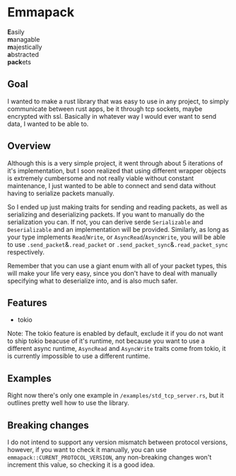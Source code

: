 # Emmapack

**E**asily<br>
**m**anagable<br>
**m**ajestically<br>
**a**bstracted<br>
**pack**ets

## Goal

I wanted to make a rust library that was easy to use in any project, to simply communicate between rust apps, be it through tcp sockets, maybe encrypted with ssl. Basically in whatever way I would ever want to send data, I wanted to be able to.

## Overview

Although this is a very simple project, it went through about 5 iterations of it's implementation, but I soon realized that using different wrapper objects is extremely cumbersome and not really viable without constant maintenance, I just wanted to be able to connect and send data without having to serialize packets manually.

So I ended up just making traits for sending and reading packets, as well as serializing and deserializing packets. If you want to manually do the serialization you can. If not, you can derive serde `Serializable` and `Deserializable` and an implementation will be provided. Similarly, as long as your type implements `Read`/`Write`, or `AsyncRead`/`AsyncWrite`, you will be able to use `.send_packet`&`.read_packet` or `.send_packet_sync`&`.read_packet_sync` respectively.

Remember that you can use a giant enum with all of your packet types, this will make your life very easy, since you don't have to deal with manually specifying what to deserialize into, and is also much safer.

## Features

- tokio

Note: The tokio feature is enabled by default, exclude it if you do not want to ship tokio beacuse of it's runtime, not because you want to use a different async runtime, `AsyncRead` and `AsyncWrite` traits come from tokio, it is currently impossible to use a different runtime.

## Examples

Right now there's only one example in `/examples/std_tcp_server.rs`, but it outlines pretty well how to use the library.

## Breaking changes

I do not intend to support any version mismatch between protocol versions, however, if you want to check it manually, you can use `emmapack::CURENT_PROTOCOL_VERSION`, any non-breaking changes won't increment this value, so checking it is a good idea.
